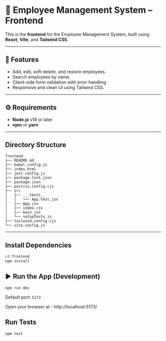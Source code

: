 # 📘 Employee Management System – Frontend

This is the **frontend** for the Employee Management System, built using **React**, **Vite**, and **Tailwind CSS**.

---

## 🚀 Features

- Add, edit, soft-delete, and restore employees.
- Search employees by name.
- Client-side form validation with error handling.
- Responsive and clean UI using Tailwind CSS.

---

## ⚙️ Requirements

- **Node.js** v18 or later  
- **npm** or **yarn**

---

## Directory Structure
```
frontend
├── README.md
├── babel.config.js
├── index.html
├── jest.config.js
├── package-lock.json
├── package.json
├── postcss.config.cjs
├── src
│   ├──  __tests__
│   │   └── App.test.jsx
│   ├── App.jsx
│   ├── index.css
│   ├── main.jsx
│   └── setupTests.js
├── tailwind.config.cjs
└── vite.config.js
```

---

## Install Dependencies
```bash
cd frontend
npm install
```

## ▶️ Run the App (Development)
```npm run dev```

Default port: `5173`

Open your browser at - http://localhost:5173/

## Run Tests

```npm test```
